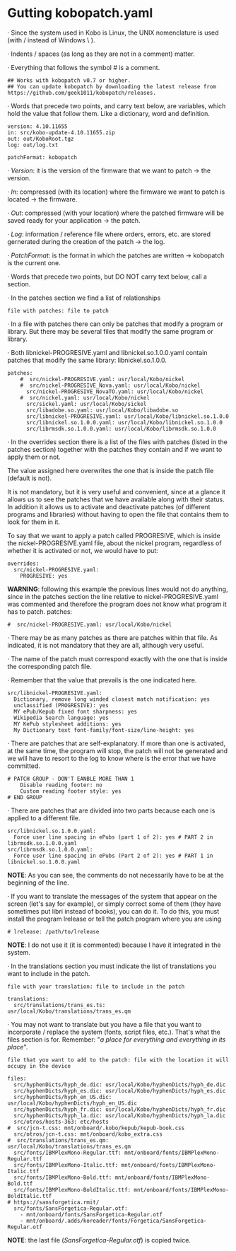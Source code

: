 Gutting kobopatch.yaml
=================================================

· Since the system used in Kobo is Linux, the UNIX nomenclature is used (with / instead of Windows \ ).

· Indents / spaces (as long as they are not in a comment) matter.

· Everything that follows the symbol # is a comment.

    ## Works with kobopatch v0.7 or higher.
    ## You can update kobopatch by downloading the latest release from https://github.com/geek1011/kobopatch/releases.

· Words that precede two points, and carry text below, are variables, which hold the value that follow them. Like a dictionary, word and definition.

    version: 4.10.11655
    in: src/kobo-update-4.10.11655.zip
    out: out/KoboRoot.tgz
    log: out/log.txt
    
    patchFormat: kobopatch

· _Version_: it is the version of the firmware that we want to patch -> the version.

· _In_: compressed (with its location) where the firmware we want to patch is located -> the firmware.

· _Out_: compressed (with your location) where the patched firmware will be saved ready for your application -> the patch.

· _Log_: information / reference file where orders, errors, etc. are stored gernerated during the creation of the patch -> the log.

· _PatchFormat_: is the format in which the patches are written -> kobopatch is the current one.

· Words that precede two points, but DO NOT carry text below, call a section.

· In the patches section we find a list of relationships

    file with patches: file to patch

· In a file with patches there can only be patches that modify a program or library. But there may be several files that modify the same program or library.

· Both libnickel-PROGRESIVE.yaml and libnickel.so.1.0.0.yaml contain patches that modify the same library: libnickel.so.1.0.0.

    patches:
        #  src/nickel-PROGRESIVE.yaml: usr/local/Kobo/nickel
        #  src/nickel-PROGRESIVE_Nova.yaml: usr/local/Kobo/nickel
          src/nickel-PROGRESIVE_NovaTO.yaml: usr/local/Kobo/nickel
        #  src/nickel.yaml: usr/local/Kobo/nickel
          src/sickel.yaml: usr/local/Kobo/sickel
          src/libadobe.so.yaml: usr/local/Kobo/libadobe.so
          src/libnickel-PROGRESIVE.yaml: usr/local/Kobo/libnickel.so.1.0.0
          src/libnickel.so.1.0.0.yaml: usr/local/Kobo/libnickel.so.1.0.0
          src/librmsdk.so.1.0.0.yaml: usr/local/Kobo/librmsdk.so.1.0.0

· In the overrides section there is a list of the files with patches (listed in the patches section) together with the patches they contain and if we want to apply them or not.

   The value assigned here overwrites the one that is inside the patch file (default is not).
   
   It is not mandatory, but it is very useful and convenient, since at a glance it allows us to see the patches that we have available along with their status. In addition it allows us to activate and deactivate patches (of different programs and libraries) without having to open the file that contains them to look for them in it.
   
   To say that we want to apply a patch called PROGRESIVE, which is inside the nickel-PROGRESIVE.yaml file, about the nickel program, regardless of whether it is activated or not, we would have to put:
   
    overrides:
      src/nickel-PROGRESIVE.yaml:
        PROGRESIVE: yes

**WARNING**: following this example the previous lines would not do anything, since in the patches section the line relative to nickel-PROGRESIVE.yaml was commented and therefore the program does not know what program it has to patch.
patches:

    #  src/nickel-PROGRESIVE.yaml: usr/local/Kobo/nickel

· There may be as many patches as there are patches within that file. As indicated, it is not mandatory that they are all, although very useful.

· The name of the patch must correspond exactly with the one that is inside the corresponding patch file.

· Remember that the value that prevails is the one indicated here.

    src/libnickel-PROGRESIVE.yaml:
      Dictionary, remove long winded closest match notification: yes
      unclassified (PROGRESIVE): yes
      MY ePub/Kepub fixed font sharpness: yes
      Wikipedia Search language: yes
      MY KePub stylesheet additions: yes
      My Dictionary text font-family/font-size/line-height: yes

· There are patches that are self-explanatory. If more than one is activated, at the same time, the program will stop, the patch will not be generated and we will have to resort to the log to know where is the error that we have committed.

    # PATCH GROUP - DON'T EANBLE MORE THAN 1
        Disable reading footer: no
        Custom reading footer style: yes
    # END GROUP

· There are patches that are divided into two parts because each one is applied to a different file.

    src/libnickel.so.1.0.0.yaml:
      Force user line spacing in ePubs (part 1 of 2): yes # PART 2 in librmsdk.so.1.0.0.yaml
    src/librmsdk.so.1.0.0.yaml:
      Force user line spacing in ePubs (Part 2 of 2): yes # PART 1 in libnickel.so.1.0.0.yaml

**NOTE**: As you can see, the comments do not necessarily have to be at the beginning of the line.

· If you want to translate the messages of the system that appear on the screen (let's say for example), or simply correct some of them (they have sometimes put libri instead of books), you can do it. To do this, you must install the program lrelease or tell the patch program where you are using

    # lrelease: /path/to/lrelease

**NOTE**: I do not use it (it is commented) because I have it integrated in the system.

· In the translations section you must indicate the list of translations you want to include in the patch.

    file with your translation: file to include in the patch

    translations:
      src/translations/trans_es.ts: usr/local/Kobo/translations/trans_es.qm

· You may not want to translate but you have a file that you want to incorporate / replace the system (fonts, script files, etc.). That's what the files section is for. Remember: "_a place for everything and everything in its place_".

    file that you want to add to the patch: file with the location it will occupy in the device
    
    files:
      src/hyphenDicts/hyph_de.dic: usr/local/Kobo/hyphenDicts/hyph_de.dic
      src/hyphenDicts/hyph_es.dic: usr/local/Kobo/hyphenDicts/hyph_es.dic
      src/hyphenDicts/hyph_en_US.dic: usr/local/Kobo/hyphenDicts/hyph_en_US.dic
      src/hyphenDicts/hyph_fr.dic: usr/local/Kobo/hyphenDicts/hyph_fr.dic
      src/hyphenDicts/hyph_la.dic: usr/local/Kobo/hyphenDicts/hyph_la.dic
      src/otros/hosts-363: etc/hosts
    #  src/jcn-t.css: mnt/onboard/.kobo/kepub/kepub-book.css
      src/otros/jcn-t.css: mnt/onboard/kobo_extra.css
    #  src/translations/trans_es.qm: usr/local/Kobo/translations/trans_es.qm
      src/fonts/IBMPlexMono-Regular.ttf: mnt/onboard/fonts/IBMPlexMono-Regular.ttf
      src/fonts/IBMPlexMono-Italic.ttf: mnt/onboard/fonts/IBMPlexMono-Italic.ttf
      src/fonts/IBMPlexMono-Bold.ttf: mnt/onboard/fonts/IBMPlexMono-Bold.ttf
      src/fonts/IBMPlexMono-BoldItalic.ttf: mnt/onboard/fonts/IBMPlexMono-BoldItalic.ttf
    # https://sansforgetica.rmit/
      src/fonts/SansForgetica-Regular.otf:
        - mnt/onboard/fonts/SansForgetica-Regular.otf
        - mnt/onboard/.adds/koreader/fonts/Forgetica/SansForgetica-Regular.otf

**NOTE**: the last file (_SansForgetica-Regular.otf_) is copied twice.
